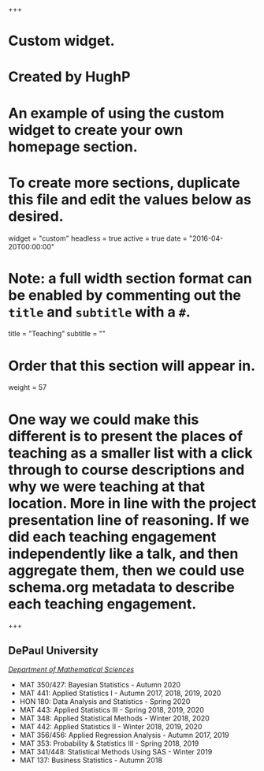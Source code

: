 +++
# Custom widget.
# Created by HughP
# An example of using the custom widget to create your own homepage section.
# To create more sections, duplicate this file and edit the values below as desired.
widget = "custom"
headless = true
active = true
date = "2016-04-20T00:00:00"

# Note: a full width section format can be enabled by commenting out the `title` and `subtitle` with a `#`.
title = "Teaching"
subtitle = ""


# Order that this section will appear in.
weight = 57

# One way we could make this different is to present the places of teaching as a smaller list with a click through to course descriptions and why we were teaching at that location. More in line with the project presentation line of reasoning. If we did each teaching engagement independently like a talk, and then aggregate them, then we could use schema.org metadata to describe each teaching engagement.

+++
<h2>DePaul University</h2>

_[Department of Mathematical Sciences](https://csh.depaul.edu/academics/mathematical-sciences/Pages/default.aspx)_

+ MAT 350/427: Bayesian Statistics - Autumn 2020
+ MAT 441: Applied Statistics I - Autumn 2017, 2018, 2019, 2020
+ HON 180: Data Analysis and Statistics - Spring 2020
+ MAT 443: Applied Statistics III - Spring 2018, 2019, 2020
+ MAT 348: Applied Statistical Methods - Winter 2018, 2020
+ MAT 442: Applied Statistics II - Winter 2018, 2019, 2020
+ MAT 356/456: Applied Regression Analysis - Autumn 2017, 2019
+ MAT 353: Probability & Statistics III - Spring 2018, 2019
+ MAT 341/448: Statistical Methods Using SAS - Winter 2019
+ MAT 137: Business Statistics - Autumn 2018

